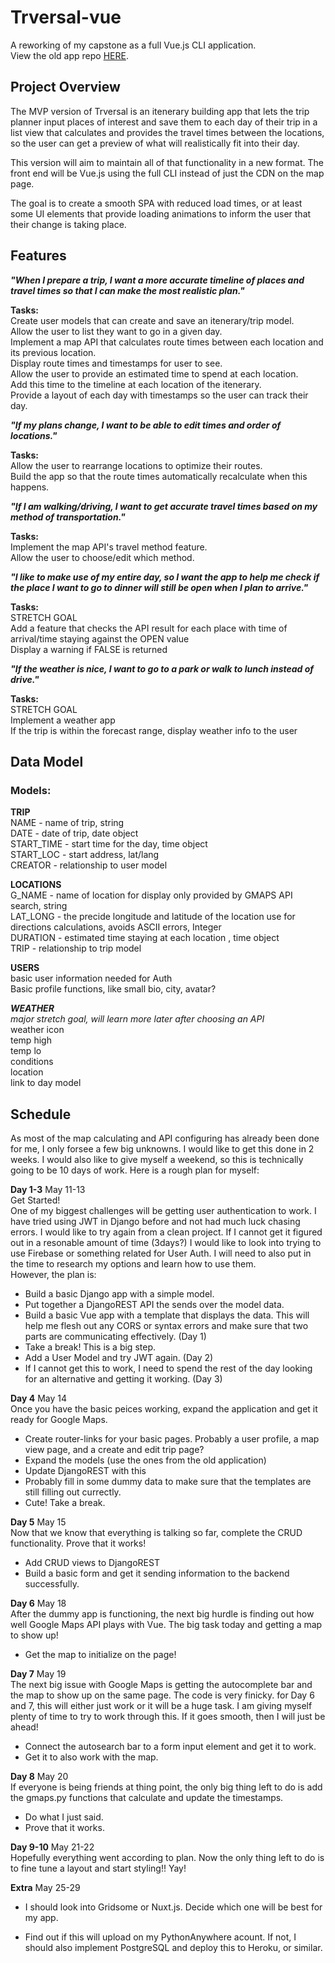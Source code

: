 # Trversal-vue
A reworking of my capstone as a full Vue.js CLI application.  
View the old app repo <a href="https://github.com/tabathadelane/trversal">HERE</a>.

## Project Overview
The MVP version of Trversal is an itenerary building app that lets the trip planner input places of interest and save them to each day of their trip in a list view that calculates and provides the travel times between the locations, so the user can get a preview of what will realistically fit into their day.  

This version will aim to maintain all of that functionality in a new format. The front end will be Vue.js using the full CLI instead of just the CDN on the map page.  

The goal is to create a smooth SPA with reduced load times, or at least some UI elements that provide loading animations to inform the user that their change is taking place. 

## Features

**_"When I prepare a trip, I want a more accurate timeline of places and travel times so that I can make the most realistic plan."_**

**Tasks:**  
Create user models that can create and save an itenerary/trip model.  
Allow the user to list they want to go in a given day.  
Implement a map API that calculates route times between each location and its previous location.  
Display route times and timestamps for user to see.  
Allow the user to provide an estimated time to spend at each location.  
Add this time to the timeline at each location of the itenerary.  
Provide a layout of each day with timestamps so the user can track their day.  

**_"If my plans change, I want to be able to edit times and order of locations."_**  

**Tasks:**  
Allow the user to rearrange locations to optimize their routes.  
Build the app so that the route times automatically recalculate when this happens.  

**_"If I am walking/driving, I want to get accurate travel times based on my method of transportation."_**

**Tasks:**  
Implement the map API's travel method feature.  
Allow the user to choose/edit which method.  

**_"I like to make use of my entire day, so I want the app to help me check if the place I want to go to dinner will still be open when I plan to arrive."_**

**Tasks:**  
STRETCH GOAL  
Add a feature that checks the API result for each place with time of arrival/time staying against the OPEN value  
Display a warning if FALSE is returned  

**_"If the weather is nice, I want to go to a park or walk to lunch instead of drive."_**

**Tasks:**  
STRETCH GOAL  
Implement a weather app   
If the trip is within the forecast range, display weather info to the user  

## Data Model

### Models:  
**TRIP**  
NAME - name of trip, string  
DATE - date of trip, date object  
START_TIME - start time for the day, time object  
START_LOC - start address, lat/lang  
CREATOR - relationship to user model  

**LOCATIONS**  
G_NAME -  name of location for display only provided by GMAPS API search, string  
LAT_LONG - the precide longitude and latitude of the location use for directions calculations, avoids ASCII errors, Integer  
DURATION - estimated time staying at each location , time object  
TRIP - relationship to trip model  

**USERS**  
basic user information needed for Auth  
Basic profile functions, like small bio, city, avatar?

**_WEATHER_**  
*major stretch goal, will learn more later after choosing an API*  
weather icon  
temp high  
temp lo  
conditions  
location  
link to day model  

## Schedule

As most of the map calculating and API configuring has already been done for me, I only forsee a few big unknowns. I would like to get this done in 2 weeks. I would also like to give myself a weekend, so this is technically going to be 10 days of work. Here is a rough plan for myself:  

**Day 1-3** May 11-13  
Get Started!  
One of my biggest challenges will be getting user authentication to work. I have tried using JWT in Django before and not had much luck chasing errors. I would like to try again from a clean project. If I cannot get it figured out in a resonable amount of time (3days?) I would like to look into trying to use Firebase or something related for User Auth. I will need to also put in the time to research my options and learn how to use them.  
However, the plan is:  
- Build a basic Django app with a simple model. 
- Put together a DjangoREST API the sends over the model data.
- Build a basic Vue app with a template that displays the data. This will help me flesh out any CORS or syntax errors and make sure that two parts are communicating effectively. (Day 1)
- Take a break! This is a big step. 
- Add a User Model and try JWT again. (Day 2)
- If I cannot get this to work, I need to spend the rest of the day looking for an alternative and getting it working. (Day 3)

**Day 4** May 14  
Once you have the basic peices working, expand the application and get it ready for Google Maps. 
- Create router-links for your basic pages. Probably a user profile, a map view page, and a create and edit trip page?
- Expand the models (use the ones from the old application)
- Update DjangoREST with this
- Probably fill in some dummy data to make sure that the templates are still filling out currectly. 
- Cute! Take a break.

**Day 5** May 15  
Now that we know that everything is talking so far, complete the CRUD functionality. Prove that it works!
- Add CRUD views to DjangoREST
- Build a basic form and get it sending information to the backend successfully. 
  
**Day 6** May 18  
After the dummy app is functioning, the next big hurdle is finding out how well Google Maps API plays with Vue. The big task today and getting a map to show up!
- Get the map to initialize on the page!

**Day 7** May 19  
The next big issue with Google Maps is getting the autocomplete bar and the map to show up on the same page. The code is very finicky. for Day 6 and 7, this will either just work or it will be a huge task. I am giving myself plenty of time to try to work through this. If it goes smooth, then I will just be ahead!
- Connect the autosearch bar to a form input element and get it to work. 
- Get it to also work with the map. 

**Day 8** May 20  
If everyone is being friends at thing point, the only big thing left to do is add the gmaps.py functions that calculate and update the timestamps.
- Do what I just said. 
- Prove that it works. 

**Day 9-10** May 21-22  
Hopefully everything went according to plan. Now the only thing left to do is to fine tune a layout and start styling!! Yay!

**Extra** May 25-29

- I should look into Gridsome or Nuxt.js. Decide which one will be best for my app.

- Find out if this will upload on my PythonAnywhere acount. If not, I should also implement PostgreSQL and deploy this to Heroku, or similar. 
